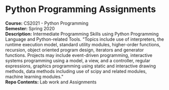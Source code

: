 # Python Programming Assignments

**Course:** CS2021 - Python Programming  
**Semester:** Spring 2020  
**Description:** Intermediate Programming Skills using Python Programming Language and Python-related Tools. "Topics include use of interpreters, the runtime execution model, standard utility modules, higher-order functions, recursion, object oriented program design, iterators and generator functions. Projects may include event-driven programming, interactive systems programming using a model, a view, and a controller, regular expressions, graphics programming using static and interactive drawing methods, data methods including use of scipy and related modules, machine learning modules."  
**Repo Contents:** Lab work and Assignments  

